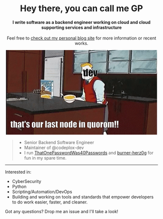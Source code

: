 <h1 align="center">Hey there, you can call me GP</h1>

<h4 align="center">I write software as a backend engineer working on cloud and cloud supporting services and infrastructure</h4>

<p align="center">Feel free to <a href="https://barelycompetent.dev/">check out my personal blog site</a> for more information or recent works. 
</p>

<p align="center">
  <img src="https://raw.githubusercontent.com/bigpick/bigpick/main/hm.gif">
</p>


> * Senior Backend Software Engineer
> * Maintainer of @codeplox-dev
> * I run [ThatOnePasswordWas40Passwords](https://github.com/ThatOnePasswordWas40Passwords) and [burner-herz0g](https://ctftime.org/team/63292/) for fun in my spare time.


---
  
Interested in: 

* CyberSecurity
* Python
* Scripting/Automation/DevOps
* Building and working on tools and standards that empower developers to do work easier, faster, and cleaner.

Got any questions? Drop me an issue and I'll take a look!
